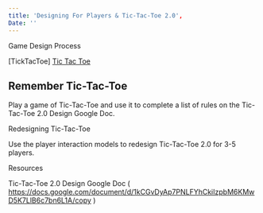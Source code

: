 ```yaml
---
title: 'Designing For Players & Tic-Tac-Toe 2.0',
Date: ''
---
```

Game Design Process

[TickTacToe]
[Tic Tac Toe](or-apcsp-codedotorg-lesson-plans/images/Game-Design-Header-Image.png)
## Remember Tic-Tac-Toe

Play a game of Tic-Tac-Toe and use it to complete a list of rules on the Tic-Tac-Toe 2.0 Design Google Doc.

Redesigning Tic-Tac-Toe

Use the player interaction models to redesign Tic-Tac-Toe 2.0 for 3-5 players.

Resources

Tic-Tac-Toe 2.0 Design Google Doc ( <https://docs.google.com/document/d/1kCGvDyAp7PNLFYhCkiIzpbM6KMwD5K7LlB6c7bn6L1A/copy> )

